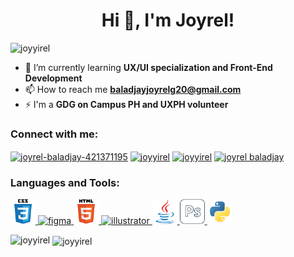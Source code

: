 <h1 align="center">Hi 👋, I'm Joyrel!</h1>
<p align="left"> <img src="https://komarev.com/ghpvc/?username=joyyirel&label=Profile%20views&color=0e75b6&style=flat" alt="joyyirel" /> </p>

- 🌱 I’m currently learning **UX/UI specialization and Front-End Development**
- 📫 How to reach me **baladjayjoyrelg20@gmail.com**
- ⚡ I'm a **GDG on Campus PH and UXPH volunteer**

<h3 align="left">Connect with me:</h3>
<p align="left">
<a href="https://linkedin.com/in/joyrel-baladjay-421371195" target="blank"><img align="center" src="https://raw.githubusercontent.com/rahuldkjain/github-profile-readme-generator/master/src/images/icons/Social/linked-in-alt.svg" alt="joyrel-baladjay-421371195" height="30" width="40" /></a>
<a href="https://fb.com/joyyirel" target="blank"><img align="center" src="https://raw.githubusercontent.com/rahuldkjain/github-profile-readme-generator/master/src/images/icons/Social/facebook.svg" alt="joyyirel" height="30" width="40" /></a>
<a href="https://instagram.com/joyyirel" target="blank"><img align="center" src="https://raw.githubusercontent.com/rahuldkjain/github-profile-readme-generator/master/src/images/icons/Social/instagram.svg" alt="joyyirel" height="30" width="40" /></a>
<a href="https://www.youtube.com/@vyrelee" target="blank"><img align="center" src="https://raw.githubusercontent.com/rahuldkjain/github-profile-readme-generator/master/src/images/icons/Social/youtube.svg" alt="joyrel baladjay" height="30" width="40" /></a>
</p>

<h3 align="left">Languages and Tools:</h3>
<p align="left"> <a href="https://www.w3schools.com/css/" target="_blank" rel="noreferrer"> <img src="https://raw.githubusercontent.com/devicons/devicon/master/icons/css3/css3-original-wordmark.svg" alt="css3" width="40" height="40"/> </a> <a href="https://www.figma.com/" target="_blank" rel="noreferrer"> <img src="https://www.vectorlogo.zone/logos/figma/figma-icon.svg" alt="figma" width="40" height="40"/> </a> <a href="https://www.w3.org/html/" target="_blank" rel="noreferrer"> <img src="https://raw.githubusercontent.com/devicons/devicon/master/icons/html5/html5-original-wordmark.svg" alt="html5" width="40" height="40"/> </a> <a href="https://www.adobe.com/in/products/illustrator.html" target="_blank" rel="noreferrer"> <img src="https://www.vectorlogo.zone/logos/adobe_illustrator/adobe_illustrator-icon.svg" alt="illustrator" width="40" height="40"/> </a> <a href="https://www.java.com" target="_blank" rel="noreferrer"> <img src="https://raw.githubusercontent.com/devicons/devicon/master/icons/java/java-original.svg" alt="java" width="40" height="40"/> </a> <a href="https://www.photoshop.com/en" target="_blank" rel="noreferrer"> <img src="https://raw.githubusercontent.com/devicons/devicon/master/icons/photoshop/photoshop-line.svg" alt="photoshop" width="40" height="40"/> </a> <a href="https://www.python.org" target="_blank" rel="noreferrer"> <img src="https://raw.githubusercontent.com/devicons/devicon/master/icons/python/python-original.svg" alt="python" width="40" height="40"/> </a> </p>

<p><img align="left" src="https://github-readme-stats.vercel.app/api/top-langs?username=joyyirel&show_icons=true&locale=en&layout=compact" alt="joyyirel" /></p>

<p>&nbsp;<img align="center" src="https://github-readme-stats.vercel.app/api?username=joyyirel&show_icons=true&locale=en" alt="joyyirel" /></p>
